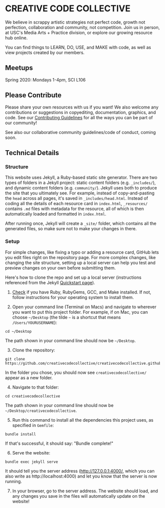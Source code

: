 # CREATIVE CODE COLLECTIVE

We believe in scrappy artistic strategies not perfect code, growth not perfection, collaboration and community, not competition. Join us in person, at USC's Media Arts + Practice division, or explore our growing resource hub online.

You can find things to LEARN, DO, USE, and MAKE with code, as well as view projects created by our members.

## Meetups

Spring 2020: Mondays 1-4pm, SCI L106

## Please Contribute

Please share your own resources with us if you want! We also welcome any contributions or suggestions in copyediting, documentation, graphics, and code. See our [Contributing Guidelines](https://github.com/creativecodecollective/creativecodecollective.github.io/blob/master/documentation/CONTRIBUTING.md) for all the ways you can be part of our community!

See also our collaborative community guidelines/code of conduct, coming soon.

## Technical Details

### Structure

This website uses Jekyll, a Ruby-based static site generator. There are two types of folders in a Jekyll project: static content folders (e.g. `_includes/`), and dynamic content folders (e.g. `community/`). Jekyll uses both to produce the site that you ultimately see. For example, instead of copy-and-pasting the `head` across all pages, it's saved in `_includes/head.html`. Instead of coding all the details of each resource card in `index.html`, `_resources/` contains `.md` files with metadata for the resource, all of which is then automatically loaded and formatted in `index.html`.

After running once, Jekyll will create a `_site/` folder, which contains all the generated files, so make sure not to make your changes in there.

### Setup

For simple changes, like fixing a typo or adding a resource card, GitHub lets you edit files right on the repository page. For more complex changes, like changing the site structure, setting up a local server can help you test and preview changes on your own before submitting them.

Here's how to clone the repo and set up a local server (instructions referenced from the Jekyll [Quickstart page](https://jekyllrb.com/docs/)).

1. [Check](https://jekyllrb.com/docs/installation/#requirements) if you have Ruby, RubyGems, GCC, and Make installed. If not, follow instructions for your operating system to install them.

2. Open your command line (Terminal on Macs) and navigate to wherever you want to put this project folder. For example, if on Mac, you can choose `~/Desktop` (the tilde `~` is a shortcut that means `/Users/YOURUSERNAME`):
```
cd ~/Desktop
```
The path shown in your command line should now be `~/Desktop`.

3. Clone the repository:
```
git clone https://github.com/creativecodecollective/creativecodecollective.github.io.git
```
In the folder you chose, you should now see `creativecodecollective/` appear as a new folder.

4. Navigate to that folder:
```
cd creativecodecollective
```
The path shown in your command line should now be `~/Desktop/creativecodecollective`.

5. Run this command to install all the dependencies this project uses, as specified in `Gemfile`:
```
bundle install
```
If that's successful, it should say: "Bundle complete!"

6. Serve the website:
```
bundle exec jekyll serve
```
It should tell you the server address (http://127.0.0.1:4000/, which you can also write as http://localhost:4000) and let you know that the server is now running.

7. In your browser, go to the server address. The website should load, and any changes you save in the files will automatically update on the website!